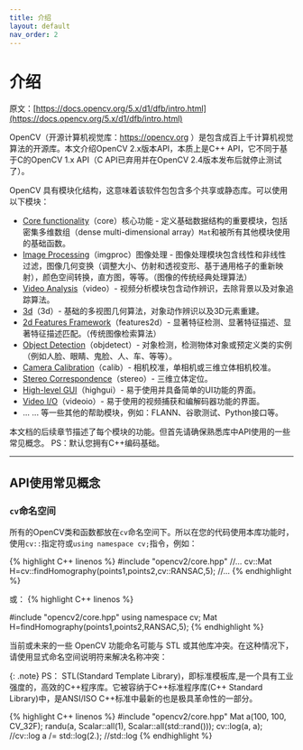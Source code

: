 ```yaml
---
title: 介绍
layout: default
nav_order: 2
---
```


# 介绍

原文：[https://docs.opencv.org/5.x/d1/dfb/intro.html](https://docs.opencv.org/5.x/d1/dfb/intro.html)

OpenCV（开源计算机视觉库：https://opencv.org ）是包含成百上千计算机视觉算法的开源库。本文介绍OpenCV 2.x版本API，本质上是C++ API，它不同于基于C的OpenCV 1.x API（C API已弃用并在OpenCV 2.4版本发布后就停止测试了）。

OpenCV 具有模块化结构，这意味着该软件包包含多个共享或静态库。可以使用以下模块：

+ [Core functionality](/docs/主要模块/core/)（core）核心功能 - 定义基础数据结构的重要模块，包括密集多维数组（dense multi-dimensional array）`Mat`和被所有其他模块使用的基础函数。
+ [Image Processing](/docs/主要模块/imgproc/)（imgproc）图像处理 - 图像处理模块包含线性和非线性过滤，图像几何变换（调整大小、仿射和透视变形、基于通用格子的重新映射），颜色空间转换，直方图，等等。（图像的传统经典处理算法）
+ [Video Analysis](/docs/主要模块/video)（video）- 视频分析模块包含动作辨识，去除背景以及对象追踪算法。
+ [3d](/docs/主要模块/3d)（3d）- 基础的多视图几何算法，对象动作辨识以及3D元素重建。
+ [2d Features Framework](/docs/主要模块/features2d)（features2d）- 显著特征检测、显著特征描述、显著特征描述匹配。（传统图像检索算法）
+ [Object Detection](/docs/主要模块/objdetect)（objdetect）- 对象检测，检测物体对象或预定义类的实例（例如人脸、眼睛、鬼脸、人、车、等等）。
+ [Camera Calibration](/docs/主要模块/calib)（calib）- 相机校准，单相机或三维立体相机校准。
+ [Stereo Correspondence](/docs/主要模块/stereo)（stereo）- 三维立体定位。
+ [High-level GUI](/docs/主要模块/highgui)（highgui）- 易于使用并具备简单的UI功能的界面。
+ [Video I/O](/docs/主要模块/videoio)（videoio）- 易于使用的视频捕获和编解码器功能的界面。
+ ... ... 等一些其他的帮助模块，例如：FLANN、谷歌测试、Python接口等。

本文档的后续章节描述了每个模块的功能。但首先请确保熟悉库中API使用的一些常见概念。
PS：默认您拥有C++编码基础。

---

## API使用常见概念

### `cv`命名空间

所有的OpenCV类和函数都放在`cv`命名空间下。所以在您的代码使用本库功能时，使用`cv::`指定符或`using namespace cv;`指令，例如：

{% highlight C++ linenos %}
#include "opencv2/core.hpp"
//...
cv::Mat H=cv::findHomography(points1,points2,cv::RANSAC,5);
//...
{% endhighlight %}

或：
{% highlight C++ linenos %}

#include "opencv2/core.hpp"
using namespace cv;
Mat H=findHomography(points1,points2,RANSAC,5);
{% endhighlight %}

当前或未来的一些 OpenCV 功能命名可能与 STL 或其他库冲突。在这种情况下，请使用显式命名空间说明符来解决名称冲突：

{: .note}
PS： STL(Standard Template Library)，即标准模板库,是一个具有工业强度的，高效的C++程序库。它被容纳于C++标准程序库(C++ Standard Library)中，是ANSI/ISO C++标准中最新的也是极具革命性的一部分。

{% highlight C++ linenos %}
#include "opencv2/core.hpp"
Mat a(100, 100, CV_32F);
randu(a, Scalar::all(1), Scalar::all(std::rand()));
cv::log(a, a); //cv::log
a /= std::log(2.); //std::log
{% endhighlight %}